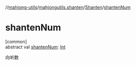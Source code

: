 //[mahjong-utils](../../../index.md)/[mahjongutils.shanten](../index.md)/[Shanten](index.md)/[shantenNum](shanten-num.md)

# shantenNum

[common]\
abstract val [shantenNum](shanten-num.md): [Int](https://kotlinlang.org/api/latest/jvm/stdlib/kotlin-stdlib/kotlin/-int/index.html)

向听数
